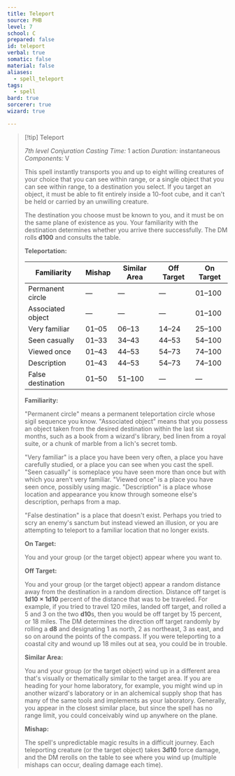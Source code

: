 ```yaml
---
title: Teleport
source: PHB
level: 7
school: C
prepared: false
id: teleport
verbal: true
somatic: false
material: false
aliases:
  - spell_teleport
tags:
  - spell
bard: true
sorcerer: true
wizard: true

---
```

>[!tip] Teleport
>
> *7th level Conjuration*
> *Casting Time:* 1 action
> *Duration:* instantaneous
> *Components:* V
>
>This spell instantly transports you and up to eight willing creatures of your choice that you can see within range, or a single object that you can see within range, to a destination you select. If you target an object, it must be able to fit entirely inside a 10-foot cube, and it can't be held or carried by an unwilling creature.
>
>The destination you choose must be known to you, and it must be on the same plane of existence as you. Your familiarity with the destination determines whether you arrive there successfully. The DM rolls **d100** and consults the table.
>
>**Teleportation:**
>
>| Familiarity | Mishap | Similar Area | Off Target | On Target |
>|---|---|---|---|---|
>| Permanent circle | — | — | — | 01–100 |
>| Associated object | — | — | — | 01–100 |
>| Very familiar | 01–05 | 06–13 | 14–24 | 25–100 |
>| Seen casually | 01–33 | 34–43 | 44–53 | 54–100 |
>| Viewed once | 01–43 | 44–53 | 54–73 | 74–100 |
>| Description | 01–43 | 44–53 | 54–73 | 74–100 |
>| False destination | 01–50 | 51–100 | — | — |
>
>**Familiarity:**
>
>"Permanent circle" means a permanent teleportation circle whose sigil sequence you know. "Associated object" means that you possess an object taken from the desired destination within the last six months, such as a book from a wizard's library, bed linen from a royal suite, or a chunk of marble from a lich's secret tomb.
>
>"Very familiar" is a place you have been very often, a place you have carefully studied, or a place you can see when you cast the spell. "Seen casually" is someplace you have seen more than once but with which you aren't very familiar. "Viewed once" is a place you have seen once, possibly using magic. "Description" is a place whose location and appearance you know through someone else's description, perhaps from a map.
>
>"False destination" is a place that doesn't exist. Perhaps you tried to scry an enemy's sanctum but instead viewed an illusion, or you are attempting to teleport to a familiar location that no longer exists.
>
>**On Target:**
>
>You and your group (or the target object) appear where you want to.
>
>**Off Target:**
>
>You and your group (or the target object) appear a random distance away from the destination in a random direction. Distance off target is **1d10 × 1d10** percent of the distance that was to be traveled. For example, if you tried to travel 120 miles, landed off target, and rolled a 5 and 3 on the two **d10**s, then you would be off target by 15 percent, or 18 miles. The DM determines the direction off target randomly by rolling a **d8** and designating 1 as north, 2 as northeast, 3 as east, and so on around the points of the compass. If you were teleporting to a coastal city and wound up 18 miles out at sea, you could be in trouble.
>
>**Similar Area:**
>
>You and your group (or the target object) wind up in a different area that's visually or thematically similar to the target area. If you are heading for your home laboratory, for example, you might wind up in another wizard's laboratory or in an alchemical supply shop that has many of the same tools and implements as your laboratory. Generally, you appear in the closest similar place, but since the spell has no range limit, you could conceivably wind up anywhere on the plane.
>
>**Mishap:**
>
>The spell's unpredictable magic results in a difficult journey. Each teleporting creature (or the target object) takes **3d10** force damage, and the DM rerolls on the table to see where you wind up (multiple mishaps can occur, dealing damage each time).
>

